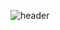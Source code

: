 ![header](https://capsule-render.vercel.app/api?type=waving&color=gradient&height=120&animation=fadeIn&section=footer&text=GeonHyeok🚗🚘🚛&fontAlign=70)

<!--
**Geon-Hyeok/Geon-Hyeok** is a ✨ _special_ ✨ repository because its `README.md` (this file) appears on your GitHub profile.

Here are some ideas to get you started:

- 🔭 I’m currently working on ...
- 🌱 I’m currently learning ...
- 👯 I’m looking to collaborate on ...
- 🤔 I’m looking for help with ...
- 💬 Ask me about ...
- 📫 How to reach me: ...
- 😄 Pronouns: ...
- ⚡ Fun fact: ...
-->
